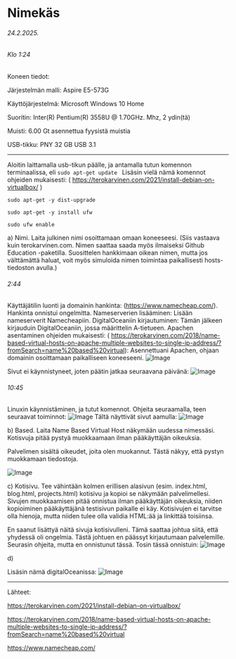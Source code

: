 Nimekäs
===
###### 24.2.2025.
###### Klo 1:24

Koneen tiedot: 

Järjestelmän malli: Aspire E5-573G

Käyttöjärjestelmä: Microsoft Windows 10 Home

Suoritin: Inter(R) Pentium(R) 3558U @ 1.70GHz. Mhz, 2 ydin(tä)

Muisti: 6.00 Gt asennettua fyysistä muistia

 USB-tikku: PNY 32 GB USB 3.1

-----


Aloitin laittamalla usb-tikun päälle, ja antamalla tutun komennon terminaalissa, eli ```sudo apt-get update ```
Lisäsin vielä nämä komennot ohjeiden mukaisesti:  ( https://terokarvinen.com/2021/install-debian-on-virtualbox/ )

``` sudo apt-get -y dist-upgrade ```

``` sudo apt-get -y install ufw ```

```sudo ufw enable ```  


a)  Nimi. Laita julkinen nimi osoittamaan omaan koneeseesi. (Siis vastaava kuin terokarvinen.com. Nimen saattaa saada myös ilmaiseksi Github Education -paketilla.
Suosittelen hankkimaan oikean nimen, mutta jos välttämättä haluat, voit myös simuloida nimen toimintaa paikallisesti hosts-tiedoston avulla.)

###### 2:44
Käyttäjätilin luonti ja domainin hankinta: (https://www.namecheap.com/). Hankinta onnistui ongelmitta.
Nameserverien lisääminen: Lisään nameserverit Namecheapiin.
DigitalOceaniin kirjautuminen: Tämän jälkeen kirjauduin DigitalOceaniin, jossa määrittelin A-tietueen.
Apachen asentaminen ohjeiden mukaisesti: ( https://terokarvinen.com/2018/name-based-virtual-hosts-on-apache-multiple-websites-to-single-ip-address/?fromSearch=name%20based%20virtual): Asennettuani Apachen, ohjaan domainin osoittamaan paikalliseen koneeseeni.
![Image](https://github.com/user-attachments/assets/7e3f89dd-c9af-4024-98a2-cc1018081ebf)

Sivut ei käynnistyneet, joten päätin jatkaa seuraavana päivänä:
![Image](https://github.com/user-attachments/assets/cdeb5375-c5f5-4bb7-8135-6ab61e6c2d46)

###### 10:45

Linuxin käynnistäminen, ja tutut komennot.
Ohjeita seuraamalla, teen seuraavat toiminnot:
![Image](https://github.com/user-attachments/assets/cf25fe8b-d593-4dda-8f60-7558941d68f8)
Tältä näyttivät sivut aamulla:
![Image](https://github.com/user-attachments/assets/c583581a-7777-460c-aee9-8f92eda1c926)



b) Based. Laita Name Based Virtual Host näkymään uudessa nimessäsi. Kotisvuja pitää pystyä muokkaamaan ilman pääkäyttäjän oikeuksia.

Palvelimen sisältä oikeudet, joita olen muokannut. Tästä näkyy, että pystyn muokkamaan tiedostoja.

![Image](https://github.com/user-attachments/assets/6bc8b0f6-692b-4737-8746-04f05b6998a8)

c) Kotisivu. Tee vähintään kolmen erillisen alasivun (esim. index.html, blog.html, projects.html) kotisivu ja kopioi se näkymään palvelimellesi. Sivujen muokkaamisen pitää onnistua ilman pääkäyttäjän oikeuksia, niiden kopioiminen pääkäyttäjänä testisivun paikalle ei käy. Kotisivujen ei tarvitse olla hienoja, mutta niiden tulee olla validia HTML:ää ja linkittää toisiinsa.

En saanut lisättyä näitä sivuja kotisivulleni. Tämä saattaa johtua siitä, että yhydessä oli ongelmia. Tästä johtuen en päässyt kirjautumaan palvelemille. Seurasin ohjeita, mutta 
en onnistunut tässä. Tosin tässä onnistuin: 
![Image](https://github.com/user-attachments/assets/376c953f-5464-418c-b973-ae4ddd2694ff)

d) 

Lisäsin nämä digitalOceanissa: 
![Image](https://github.com/user-attachments/assets/19f339a7-14ef-43ef-aada-fc3689838a73)




















------
Lähteet:

https://terokarvinen.com/2021/install-debian-on-virtualbox/

https://terokarvinen.com/2018/name-based-virtual-hosts-on-apache-multiple-websites-to-single-ip-address/?fromSearch=name%20based%20virtual

https://www.namecheap.com/
